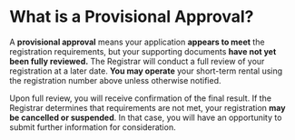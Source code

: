 # What is a Provisional Approval?

A **provisional approval** means your application **appears to meet** the registration requirements, but your supporting documents **have not yet been fully reviewed.** The Registrar will conduct a full review of your registration at a later date. **You may operate** your short-term rental using the registration number above unless otherwise notified.

Upon full review, you will receive confirmation of the final result. If the Registrar determines that requirements are not met, your registration **may be cancelled or suspended**. In that case, you will have an opportunity to submit further information for consideration.
